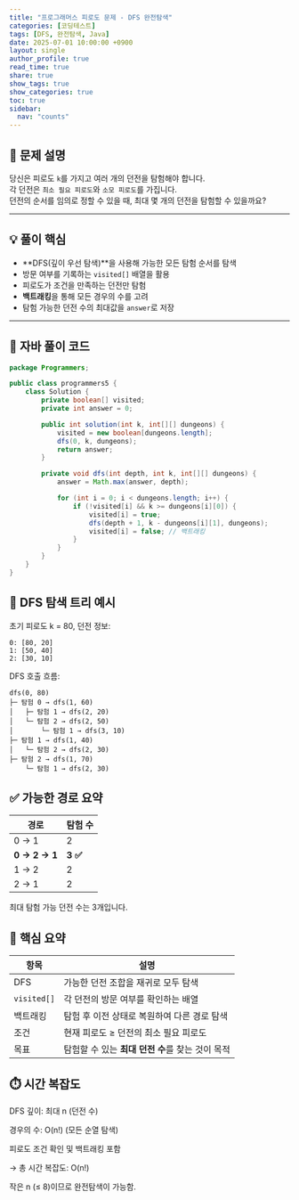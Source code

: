 ```yaml
---
title: "프로그래머스 피로도 문제 - DFS 완전탐색"
categories: [코딩테스트]
tags: [DFS, 완전탐색, Java]
date: 2025-07-01 10:00:00 +0900
layout: single
author_profile: true
read_time: true
share: true
show_tags: true
show_categories: true
toc: true
sidebar:
  nav: "counts"
---
```


## 🧩 문제 설명

당신은 피로도 `k`를 가지고 여러 개의 던전을 탐험해야 합니다.  
각 던전은 `최소 필요 피로도`와 `소모 피로도`를 가집니다.  
던전의 순서를 임의로 정할 수 있을 때, 최대 몇 개의 던전을 탐험할 수 있을까요?

---

## 💡 풀이 핵심

- **DFS(깊이 우선 탐색)**을 사용해 가능한 모든 탐험 순서를 탐색
- 방문 여부를 기록하는 `visited[]` 배열을 활용
- 피로도가 조건을 만족하는 던전만 탐험
- **백트래킹**을 통해 모든 경우의 수를 고려
- 탐험 가능한 던전 수의 최대값을 `answer`로 저장

---

## 📄 자바 풀이 코드

```java
package Programmers;

public class programmers5 {
    class Solution {
        private boolean[] visited;
        private int answer = 0;

        public int solution(int k, int[][] dungeons) {
            visited = new boolean[dungeons.length];
            dfs(0, k, dungeons);
            return answer;
        }

        private void dfs(int depth, int k, int[][] dungeons) {
            answer = Math.max(answer, depth);

            for (int i = 0; i < dungeons.length; i++) {
                if (!visited[i] && k >= dungeons[i][0]) {
                    visited[i] = true;
                    dfs(depth + 1, k - dungeons[i][1], dungeons);
                    visited[i] = false; // 백트래킹
                }
            }
        }
    }
}
```

## 🌳 DFS 탐색 트리 예시

초기 피로도 k = 80, 던전 정보:

```
0: [80, 20]
1: [50, 40]
2: [30, 10]
```

DFS 호출 흐름:

```
dfs(0, 80)
├─ 탐험 0 → dfs(1, 60)
│   ├─ 탐험 1 → dfs(2, 20)
│   └─ 탐험 2 → dfs(2, 50)
│       └─ 탐험 1 → dfs(3, 10)
├─ 탐험 1 → dfs(1, 40)
│   └─ 탐험 2 → dfs(2, 30)
├─ 탐험 2 → dfs(1, 70)
    └─ 탐험 1 → dfs(2, 30)
```

## ✅ 가능한 경로 요약

| 경로          | 탐험 수  |
| ------------- | -------- |
| 0 → 1         | 2        |
| **0 → 2 → 1** | **3 ✅** |
| 1 → 2         | 2        |
| 2 → 1         | 2        |

최대 탐험 가능 던전 수는 3개입니다.

## 📌 핵심 요약

| 항목        | 설명                                             |
| ----------- | ------------------------------------------------ |
| DFS         | 가능한 던전 조합을 재귀로 모두 탐색              |
| `visited[]` | 각 던전의 방문 여부를 확인하는 배열              |
| 백트래킹    | 탐험 후 이전 상태로 복원하여 다른 경로 탐색      |
| 조건        | 현재 피로도 ≥ 던전의 최소 필요 피로도            |
| 목표        | 탐험할 수 있는 **최대 던전 수**를 찾는 것이 목적 |

## ⏱️ 시간 복잡도

DFS 깊이: 최대 n (던전 수)

경우의 수: O(n!) (모든 순열 탐색)

피로도 조건 확인 및 백트래킹 포함

→ 총 시간 복잡도: O(n!)

작은 n (≤ 8)이므로 완전탐색이 가능함.
